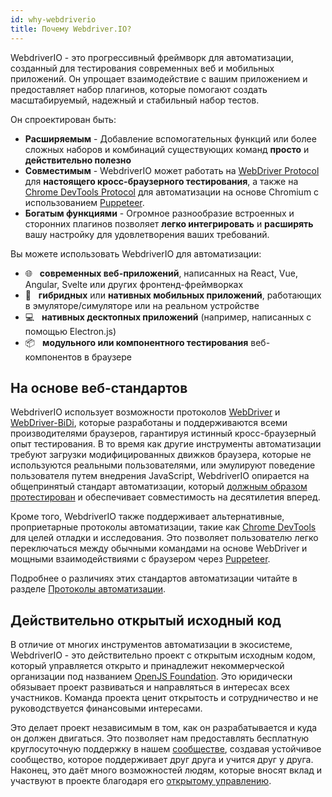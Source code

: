 ```yaml
---
id: why-webdriverio
title: Почему Webdriver.IO?
---
```


WebdriverIO - это прогрессивный фреймворк для автоматизации, созданный для тестирования современных веб и мобильных приложений. Он упрощает взаимодействие с вашим приложением и предоставляет набор плагинов, которые помогают создать масштабируемый, надежный и стабильный набор тестов.

Он спроектирован быть:

- __Расширяемым__ - Добавление вспомогательных функций или более сложных наборов и комбинаций существующих команд __просто__ и __действительно полезно__
- __Совместимым__ - WebdriverIO может работать на [WebDriver Protocol](https://w3c.github.io/webdriver/) для __настоящего кросс-браузерного тестирования__, а также на [Chrome DevTools Protocol](https://chromedevtools.github.io/devtools-protocol/) для автоматизации на основе Chromium с использованием [Puppeteer](https://pptr.dev/).
- __Богатым функциями__ - Огромное разнообразие встроенных и сторонних плагинов позволяет __легко интегрировать__ и __расширять__ вашу настройку для удовлетворения ваших требований.

Вы можете использовать WebdriverIO для автоматизации:

- 🌐 <span>&nbsp;</span> __современных веб-приложений__, написанных на React, Vue, Angular, Svelte или других фронтенд-фреймворках
- 📱 <span>&nbsp;</span> __гибридных__ или __нативных мобильных приложений__, работающих в эмуляторе/симуляторе или на реальном устройстве
- 💻 <span>&nbsp;</span> __нативных десктопных приложений__ (например, написанных с помощью Electron.js)
- 📦 <span>&nbsp;</span> __модульного или компонентного тестирования__ веб-компонентов в браузере

## На основе веб-стандартов

WebdriverIO использует возможности протоколов [WebDriver](https://w3c.github.io/webdriver/) и [WebDriver-BiDi](https://github.com/w3c/webdriver-bidi), которые разработаны и поддерживаются всеми производителями браузеров, гарантируя истинный кросс-браузерный опыт тестирования. В то время как другие инструменты автоматизации требуют загрузки модифицированных движков браузера, которые не используются реальными пользователями, или эмулируют поведение пользователя путем внедрения JavaScript, WebdriverIO опирается на общепринятый стандарт автоматизации, который [должным образом протестирован](https://wpt.fyi/results/webdriver/tests?label=experimental&label=master&aligned) и обеспечивает совместимость на десятилетия вперед.

Кроме того, WebdriverIO также поддерживает альтернативные, проприетарные протоколы автоматизации, такие как [Chrome DevTools](https://chromedevtools.github.io/devtools-protocol/) для целей отладки и исследования. Это позволяет пользователю легко переключаться между обычными командами на основе WebDriver и мощными взаимодействиями с браузером через [Puppeteer](https://pptr.dev/).

Подробнее о различиях этих стандартов автоматизации читайте в разделе [Протоколы автоматизации](automationProtocols).

## Действительно открытый исходный код

В отличие от многих инструментов автоматизации в экосистеме, WebdriverIO - это действительно проект с открытым исходным кодом, который управляется открыто и принадлежит некоммерческой организации под названием [OpenJS Foundation](https://openjsf.org/). Это юридически обязывает проект развиваться и направляться в интересах всех участников. Команда проекта ценит открытость и сотрудничество и не руководствуется финансовыми интересами.

Это делает проект независимым в том, как он разрабатывается и куда он должен двигаться. Это позволяет нам предоставлять бесплатную круглосуточную поддержку в нашем [сообществе](https://discord.webdriver.io), создавая устойчивое сообщество, которое поддерживает друг друга и учится друг у друга. Наконец, это даёт много возможностей людям, которые вносят вклад и участвуют в проекте благодаря его [открытому управлению](https://github.com/webdriverio/webdriverio/blob/main/GOVERNANCE.md).